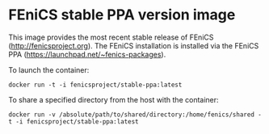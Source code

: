 # FEniCS stable PPA version image

This image provides the most recent stable release of FEniCS
(<http://fenicsproject.org>). The FEniCS installation is installed via
the FEniCS PPA (<https://launchpad.net/~fenics-packages>).

To launch the container:

    docker run -t -i fenicsproject/stable-ppa:latest

To share a specified directory from the host with the container:

    docker run -v /absolute/path/to/shared/directory:/home/fenics/shared -t -i fenicsproject/stable-ppa:latest
